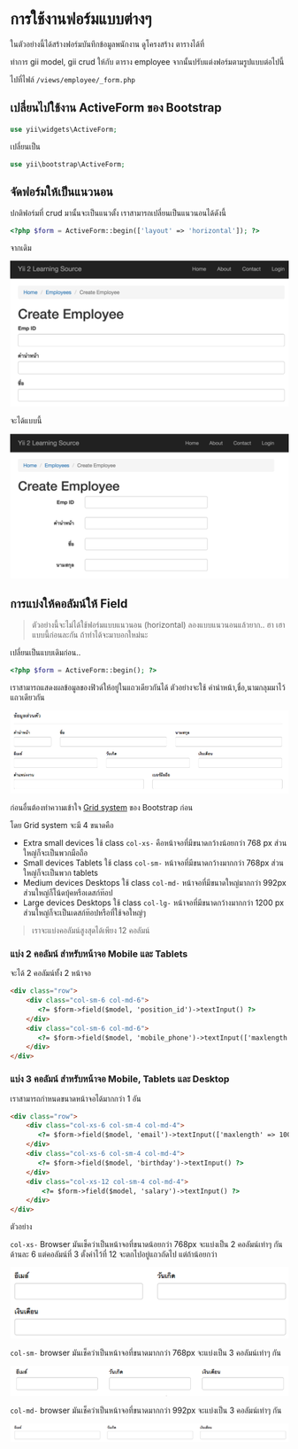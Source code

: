 # การใช้งานฟอร์มแบบต่างๆ
ในตัวอย่างนี้ได้สร้างฟอร์มบันทึกข้อมูลพนักงาน ดูโครงสร้าง ตารางได้ที่

ทำการ gii model, gii crud ให้กับ ตาราง employee จากนั้นปรับแต่งฟอร์มตามรูปแบบต่อไปนี้

ไปที่ไฟล์ `/views/employee/_form.php`

## เปลี่ยนไปใช้งาน ActiveForm ของ Bootstrap

```php
use yii\widgets\ActiveForm;
```
เปลี่ยนเป็น

```php
use yii\bootstrap\ActiveForm;
```

## จัดฟอร์มให้เป็นแนวนอน
ปกติฟอร์มที่ crud มานั้นจะเป็นแนวตั้ง เราสามารถเปลี่ยนเป็นแนวนอนได้ดังนี้
```php
<?php $form = ActiveForm::begin(['layout' => 'horizontal']); ?>
```
จากเดิม

![vertical](/images/vertical.png)

จะได้แบบนี้

![vertical](/images/horizontal.png)

## การแบ่งให้คอลัมน์ให้ Field
> ตัวอย่างนี้จะไม่ได้ใช้ฟอร์มแบบแนวนอน (horizontal) ลองแบบแนวนอนแล้วยาก.. ฮา เฮาแบบนี้ก่อนละกัน ถ้าทำได้จะมาบอกใหม่นะ

เปลี่ยนเป็นแบบเดิมก่อน..
```php
<?php $form = ActiveForm::begin(); ?>
```

เราสามารถแสดงผลข้อมูลของฟิวด์ให้อยู่ในแถวเดียวกันได้ ตัวอย่างจะใช้ คำนำหน้า,ชื่อ,นามกลุมมาไว้แถวเดียวกัน

![แถวเดียวกัน](/images/form-inline.png)

ก่อนอื่นต้องทำความเข้าใจ [Grid system](http://getbootstrap.com/css/#grid) ของ Bootstrap ก่อน

โดย Grid system จะมี 4 ขนาดคือ
- Extra small devices  ใช้ class `col-xs-` คือหน้าจอที่มีขนาดกว้างน้อยกว่า 768 px ส่วนใหญ่ก็จะเป็นพวกมือถือ
- Small devices Tablets  ใช้ class `col-sm-` หน้าจอที่มีขนาดกว้างมากกว่า 768px ส่วนใหญ่ก็จะเป็นพวก tablets
- Medium devices Desktops  ใช้ class `col-md-` หน้าจอที่มีขนาดใหญ่มากกว่า 992px  ส่วนใหญ่ก็โน้ดบุ้คหรือเดสก์ท๊อป
- Large devices Desktops  ใช้ class `col-lg-`  หน้าจอที่มีขนาดกว้างมากกว่า 1200 px ส่วนใหญ่ก็จะเป็นเดสก์ท๊อปหรือที่ใช้จอใหญ่ๆ

> เราจะแบ่งคอลัมน์สูงสุดได้เพียง 12 คอลัมน์

### แบ่ง 2 คอลัมน์ สำหรับหน้าจอ  Mobile และ Tablets

จะได้ 2 คอลัมน์ทั้ง 2 หน้าจอ

```html
<div class="row">
    <div class="col-sm-6 col-md-6">
       <?= $form->field($model, 'position_id')->textInput() ?>
    </div>
    <div class="col-sm-6 col-md-6">
       <?= $form->field($model, 'mobile_phone')->textInput(['maxlength' => 20]) ?>
    </div>
</div>
```

### แบ่ง 3 คอลัมน์ สำหรับหน้าจอ Mobile, Tablets และ Desktop

เราสามารถกำหนดขนาดหน้าจอได้มากกว่า 1 อัน

```html
<div class="row">
    <div class="col-xs-6 col-sm-4 col-md-4">
       <?= $form->field($model, 'email')->textInput(['maxlength' => 100]) ?>
    </div>
    <div class="col-xs-6 col-sm-4 col-md-4">
       <?= $form->field($model, 'birthday')->textInput() ?>
    </div>
    <div class="col-xs-12 col-sm-4 col-md-4">
        <?= $form->field($model, 'salary')->textInput() ?>
    </div>
</div>
```

ตัวอย่าง

`col-xs-`  Browser มันเช็คว่าเป็นหน้าจอที่ขนาดน้อยกว่า 768px จะแบ่งเป็น 2 คอลัมน์เท่าๆ กันด้านละ 6 แต่คอลัมน์ที่ 3 ตั้งค่าไว้ที่ 12 จะตกไปอยู่แถวถัดไป
แต่ถ้าน้อยกว่า

![3 column](/images/3-1.png)

`col-sm-` browser มันเช็คว่าเป็นหน้าจอที่ขนาดมากกว่า 768px จะแบ่งเป็น 3 คอลัมน์เท่าๆ กัน

![3 column](/images/3.png)

 `col-md-` browser มันเช็คว่าเป็นหน้าจอที่ขนาดมากกว่า 992px จะแบ่งเป็น 3 คอลัมน์เท่าๆ กัน

 ![3 column](/images/3-full.png)
